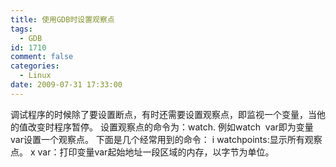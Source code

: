```yaml
---
title: 使用GDB时设置观察点
tags:
  - GDB
id: 1710
comment: false
categories:
  - Linux
date: 2009-07-31 17:33:00
---
```


调试程序的时候除了要设置断点，有时还需要设置观察点，即监视一个变量，当他的值改变时程序暂停。
设置观察点的命令为：watch.
例如watch  var即为变量var设置一个观察点。
下面是几个经常用到的命令：
i watchpoints:显示所有观察点。
x var：打印变量var起始地址一段区域的内存，以字节为单位。